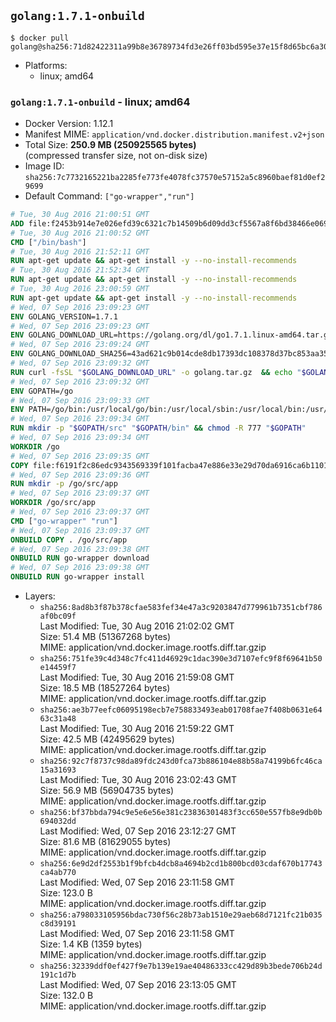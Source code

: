 ## `golang:1.7.1-onbuild`

```console
$ docker pull golang@sha256:71d82422311a99b8e36789734fd3e26ff03bd595e37e15f8d65bc6a303063a2b
```

-	Platforms:
	-	linux; amd64

### `golang:1.7.1-onbuild` - linux; amd64

-	Docker Version: 1.12.1
-	Manifest MIME: `application/vnd.docker.distribution.manifest.v2+json`
-	Total Size: **250.9 MB (250925565 bytes)**  
	(compressed transfer size, not on-disk size)
-	Image ID: `sha256:7c7732165221ba2285fe773fe4078fc37570e57152a5c8960baef81d0ef29699`
-	Default Command: `["go-wrapper","run"]`

```dockerfile
# Tue, 30 Aug 2016 21:00:51 GMT
ADD file:f2453b914e7e026efd39c6321c7b14509b6d09dd3cf5567a8f6bd38466e06954 in / 
# Tue, 30 Aug 2016 21:00:52 GMT
CMD ["/bin/bash"]
# Tue, 30 Aug 2016 21:52:11 GMT
RUN apt-get update && apt-get install -y --no-install-recommends 		ca-certificates 		curl 		wget 	&& rm -rf /var/lib/apt/lists/*
# Tue, 30 Aug 2016 21:52:34 GMT
RUN apt-get update && apt-get install -y --no-install-recommends 		bzr 		git 		mercurial 		openssh-client 		subversion 				procps 	&& rm -rf /var/lib/apt/lists/*
# Tue, 30 Aug 2016 23:00:59 GMT
RUN apt-get update && apt-get install -y --no-install-recommends 		g++ 		gcc 		libc6-dev 		make 	&& rm -rf /var/lib/apt/lists/*
# Wed, 07 Sep 2016 23:09:23 GMT
ENV GOLANG_VERSION=1.7.1
# Wed, 07 Sep 2016 23:09:23 GMT
ENV GOLANG_DOWNLOAD_URL=https://golang.org/dl/go1.7.1.linux-amd64.tar.gz
# Wed, 07 Sep 2016 23:09:24 GMT
ENV GOLANG_DOWNLOAD_SHA256=43ad621c9b014cde8db17393dc108378d37bc853aa351a6c74bf6432c1bbd182
# Wed, 07 Sep 2016 23:09:32 GMT
RUN curl -fsSL "$GOLANG_DOWNLOAD_URL" -o golang.tar.gz 	&& echo "$GOLANG_DOWNLOAD_SHA256  golang.tar.gz" | sha256sum -c - 	&& tar -C /usr/local -xzf golang.tar.gz 	&& rm golang.tar.gz
# Wed, 07 Sep 2016 23:09:32 GMT
ENV GOPATH=/go
# Wed, 07 Sep 2016 23:09:33 GMT
ENV PATH=/go/bin:/usr/local/go/bin:/usr/local/sbin:/usr/local/bin:/usr/sbin:/usr/bin:/sbin:/bin
# Wed, 07 Sep 2016 23:09:34 GMT
RUN mkdir -p "$GOPATH/src" "$GOPATH/bin" && chmod -R 777 "$GOPATH"
# Wed, 07 Sep 2016 23:09:34 GMT
WORKDIR /go
# Wed, 07 Sep 2016 23:09:35 GMT
COPY file:f6191f2c86edc9343569339f101facba47e886e33e29d70da6916ca6b1101a53 in /usr/local/bin/ 
# Wed, 07 Sep 2016 23:09:36 GMT
RUN mkdir -p /go/src/app
# Wed, 07 Sep 2016 23:09:37 GMT
WORKDIR /go/src/app
# Wed, 07 Sep 2016 23:09:37 GMT
CMD ["go-wrapper" "run"]
# Wed, 07 Sep 2016 23:09:37 GMT
ONBUILD COPY . /go/src/app
# Wed, 07 Sep 2016 23:09:38 GMT
ONBUILD RUN go-wrapper download
# Wed, 07 Sep 2016 23:09:38 GMT
ONBUILD RUN go-wrapper install
```

-	Layers:
	-	`sha256:8ad8b3f87b378cfae583fef34e47a3c9203847d779961b7351cbf786af0bc09f`  
		Last Modified: Tue, 30 Aug 2016 21:02:02 GMT  
		Size: 51.4 MB (51367268 bytes)  
		MIME: application/vnd.docker.image.rootfs.diff.tar.gzip
	-	`sha256:751fe39c4d348c7fc411d46929c1dac390e3d7107efc9f8f69641b50e14459f7`  
		Last Modified: Tue, 30 Aug 2016 21:59:08 GMT  
		Size: 18.5 MB (18527264 bytes)  
		MIME: application/vnd.docker.image.rootfs.diff.tar.gzip
	-	`sha256:ae3b77eefc06095198ecb7e758833493eab01708fae7f408b0631e6463c31a48`  
		Last Modified: Tue, 30 Aug 2016 21:59:22 GMT  
		Size: 42.5 MB (42495629 bytes)  
		MIME: application/vnd.docker.image.rootfs.diff.tar.gzip
	-	`sha256:92c7f8737c98da89fdc243d0fca73b886104e88b58a74199b6fc46ca15a31693`  
		Last Modified: Tue, 30 Aug 2016 23:02:43 GMT  
		Size: 56.9 MB (56904735 bytes)  
		MIME: application/vnd.docker.image.rootfs.diff.tar.gzip
	-	`sha256:bf37bbda794c9e5e6e56e381c23836301483f3cc650e557fb8e9db0b694032dd`  
		Last Modified: Wed, 07 Sep 2016 23:12:27 GMT  
		Size: 81.6 MB (81629055 bytes)  
		MIME: application/vnd.docker.image.rootfs.diff.tar.gzip
	-	`sha256:6e9d2df2553b1f9bfcb4dcb8a4694b2cd1b800bcd03cdaf670b17743ca4ab770`  
		Last Modified: Wed, 07 Sep 2016 23:11:58 GMT  
		Size: 123.0 B  
		MIME: application/vnd.docker.image.rootfs.diff.tar.gzip
	-	`sha256:a798033105956bdac730f56c28b73ab1510e29aeb68d7121fc21b035c8d39191`  
		Last Modified: Wed, 07 Sep 2016 23:11:58 GMT  
		Size: 1.4 KB (1359 bytes)  
		MIME: application/vnd.docker.image.rootfs.diff.tar.gzip
	-	`sha256:32339ddf0ef427f9e7b139e19ae40486333cc429d89b3bede706b24d191c1d7b`  
		Last Modified: Wed, 07 Sep 2016 23:13:05 GMT  
		Size: 132.0 B  
		MIME: application/vnd.docker.image.rootfs.diff.tar.gzip
